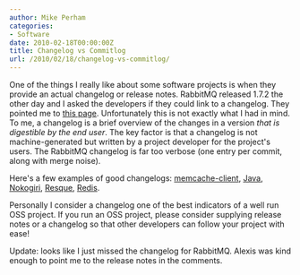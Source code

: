 ```yaml
---
author: Mike Perham
categories:
- Software
date: 2010-02-18T00:00:00Z
title: Changelog vs Commitlog
url: /2010/02/18/changelog-vs-commitlog/
---
```


One of the things I really like about some software projects is when they provide an actual changelog or release notes. RabbitMQ released 1.7.2 the other day and I asked the developers if they could link to a changelog. They pointed me to [this page][1]. Unfortunately this is not exactly what I had in mind. To me, a changelog is a brief overview of the changes in a version *that is digestible by the end user*. The key factor is that a changelog is not machine-generated but written by a project developer for the project's users. The RabbitMQ changelog is far too verbose (one entry per commit, along with merge noise).

Here's a few examples of good changelogs: [memcache-client][2], [Java][3], [Nokogiri][4], [Resque][5], [Redis][6].

Personally I consider a changelog one of the best indicators of a well run OSS project. If you run an OSS project, please consider supplying release notes or a changelog so that other developers can follow your project with ease!

Update: looks like I just missed the changelog for RabbitMQ. Alexis was kind enough to point me to the release notes in the comments.

 [1]: http://hg.rabbitmq.com/rabbitmq-server/log
 [2]: http://github.com/mperham/memcache-client/blob/master/History.rdoc
 [3]: http://java.sun.com/javase/6/webnotes/6u18.html
 [4]: http://github.com/tenderlove/nokogiri/blob/master/CHANGELOG.rdoc
 [5]: http://github.com/defunkt/resque/blob/master/HISTORY.md
 [6]: http://code.google.com/p/redis/wiki/Redis_1_2_0_Changelog
